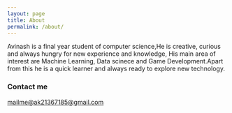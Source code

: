 ```yaml
---
layout: page
title: About
permalink: /about/
---
```


Avinash is a final year student of computer science,He is creative, curious and always hungry for new experience and knowledge, His main area of interest are Machine Learning, Data scinece and Game Development.Apart from this he is a quick learner and always ready to explore new technology.


### Contact me

[mailme@ak21367185@gmail.com](mailto:ak21367185@gmail.com)
